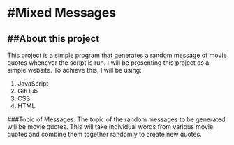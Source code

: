 #Mixed Messages
=================
##About this project
----------------------
This project is a simple program that generates a random message of movie quotes whenever the script is run.
I will be presenting this project as a simple website.
To achieve this, I will be using:
1. JavaScript
2. GitHub
3. CSS
4. HTML

###Topic of Messages:
The topic of the random messages to be generated will be movie quotes.  This will take individual words from various movie quotes and combine them together randomly to create new quotes.


